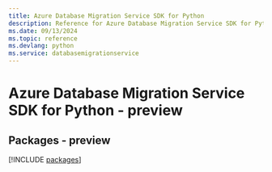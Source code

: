 ```yaml
---
title: Azure Database Migration Service SDK for Python
description: Reference for Azure Database Migration Service SDK for Python
ms.date: 09/13/2024
ms.topic: reference
ms.devlang: python
ms.service: databasemigrationservice
---
```

# Azure Database Migration Service SDK for Python - preview
## Packages - preview
[!INCLUDE [packages](database-migration-service-index.md)]